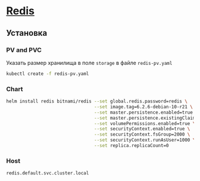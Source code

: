 # [Redis](https://github.com/bitnami/charts/tree/master/bitnami/redis)

## Установка

### PV and PVC

Указать размер хранилища в поле `storage` в файле `redis-pv.yaml`

```bash
kubectl create -f redis-pv.yaml
```

### Chart

```bash
helm install redis bitnami/redis --set global.redis.password=redis \
                                 --set image.tag=6.2.6-debian-10-r21 \
                                 --set master.persistence.enabled=true \
                                 --set master.persistence.existingClaim=redis-pv-claim \
                                 --set volumePermissions.enabled=true \
                                 --set securityContext.enabled=true \
                                 --set securityContext.fsGroup=2000 \
                                 --set securityContext.runAsUser=1000 \
                                 --set replica.replicaCount=0
```

### Host

`redis.default.svc.cluster.local`
